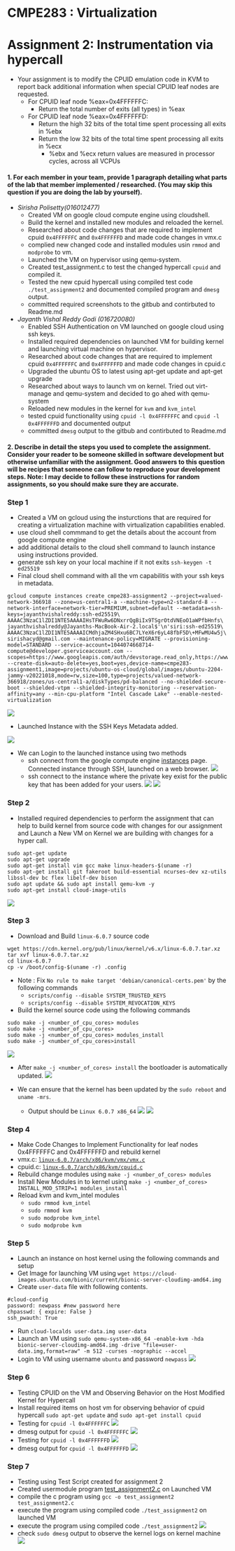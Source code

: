# CMPE283 : Virtualization 
# Assignment 2:  Instrumentation via hypercall
- Your assignment is to modify the CPUID emulation code in KVM to report back additional information when special CPUID leaf nodes are requested.
  - For CPUID leaf node %eax=0x4FFFFFFC:
    - Return the total number of exits (all types) in %eax
  - For CPUID leaf node %eax=0x4FFFFFFD:
    - Return the high 32 bits of the total time spent processing all exits in %ebx
    - Return the low 32 bits of the total time spent processing all exits in %ecx
        - %ebx and %ecx return values are measured in processor cycles, across all VCPUs
    
#### 1. For each member in your team, provide 1 paragraph detailing what parts of the lab that member  implemented / researched. (You may skip this question if you are doing the lab by yourself).
- *Sirisha Polisetty(016012477)*
  - Created VM on google cloud compute engine using cloudshell.
  - Build the kernel and installed new modules and reloaded the kernel.
  - Researched about code changes that are required to implement cpuid `0x4FFFFFFC` and `0x4FFFFFFD` and made code changes in vmx.c
  - complied new changed code and installed modules usin `rmmod` and `modprobe` to vm.
  - Launched the VM on hypervisor using qemu-system.
  - Created test_assignment.c to test the changed hypercall `cpuid` and compiled it.
  - Tested the new cpuid hypercall using compiled test code `./test_assignment2` and documented compiled program and `dmesg` output.
  - committed required screenshots to the gitbub and contirbuted to Readme.md
- *Jayanth Vishal Reddy Godi (016720080)*
  - Enabled SSH Authentication on VM launched on google cloud using ssh keys.
  - Installed required dependencies on launched VM for building kernel and launching virtual machine on hypervisor.
  - Researched about code changes that are required to implement cpuid `0x4FFFFFFC` and `0x4FFFFFFD` and made code changes in cpuid.c
  - Upgraded the ubuntu OS to latest using apt-get update and apt-get upgrade
  - Researched about ways to launch vm on kernel. Tried out virt-manage and qemu-system and decided to go ahed with qemu-system
  - Reloaded new modules in the kernel for `kvm` and `kvm_intel`
  - tested cpuid functionality using `cpuid -l 0x4FFFFFFC` and `cpuid -l 0x4FFFFFFD` and documented output
  - committed `dmesg` output to the gitbub and contirbuted to Readme.md

#### 2. Describe in detail the steps you used to complete the assignment. Consider your reader to be someone  skilled in software development but otherwise unfamiliar with the assignment. Good answers to this  question will be recipes that someone can follow to reproduce your development steps. Note: I may decide to follow these instructions for random assignments, so you should make sure  they are accurate.

### Step 1 
- Created a VM on gcloud using the insturctions that are required for creating a virtualization machine with virtualization capabilities enabled.
- use cloud shell commmand to get the details about the account from google compute engine
- add additional details to the cloud shell command to launch instance using instructions provided.
- generate ssh key on your local machine if it not exits `ssh-keygen -t ed25519`
- Final cloud shell command with all the vm capabilitis with your ssh keys in metadata.
```
gcloud compute instances create cmpe283-assignment2 --project=valued-network-366918 --zone=us-central1-a --machine-type=n2-standard-8 --network-interface=network-tier=PREMIUM,subnet=default --metadata=ssh-keys=jayanthvishalreddy:ssh-ed25519\ AAAAC3NzaC1lZDI1NTE5AAAAIHsTFWuRw6DNxrrQgBiIx9TSgrOtdVNEoO1aWPfbHnfs\ jayanthvishalreddy@Jayanths-MacBook-Air-2.local$'\n'siri:ssh-ed25519\ AAAAC3NzaC1lZDI1NTE5AAAAICMdhjaZM4SHxu6BC7LYeX6r6yL48fbF5D\+MFwMU4w5j\ sirishacyd@gmail.com --maintenance-policy=MIGRATE --provisioning-model=STANDARD --service-account=1044074668714-compute@developer.gserviceaccount.com --scopes=https://www.googleapis.com/auth/devstorage.read_only,https://www.googleapis.com/auth/logging.write,https://www.googleapis.com/auth/monitoring.write,https://www.googleapis.com/auth/servicecontrol,https://www.googleapis.com/auth/service.management.readonly,https://www.googleapis.com/auth/trace.append --create-disk=auto-delete=yes,boot=yes,device-name=cmpe283-assignment1,image=projects/ubuntu-os-cloud/global/images/ubuntu-2204-jammy-v20221018,mode=rw,size=100,type=projects/valued-network-366918/zones/us-central1-a/diskTypes/pd-balanced --no-shielded-secure-boot --shielded-vtpm --shielded-integrity-monitoring --reservation-affinity=any --min-cpu-platform "Intel Cascade Lake" --enable-nested-virtualization
```
![](screenshots/instance_launched.png)
- Launched Instance with the SSH Keys Metadata added.

![](screenshots/ssh_keys.png)

- We can Login to the launched instance using two methods
    - ssh connect from the google compute engine [instances](https://console.cloud.google.com/compute/instances) page. Connected instance through SSH, launched on a web browser.
    ![](screenshots/3.connected_instance.png)
    - ssh connect to the instance where the private key exist for the public key that has been added for your users.
    ![](screenshots/ssh_login_siri.png)
    ![](screenshots/ssh_login_jayanth.png)

### Step 2 
- Installed required dependencies to perform the assignment that can help to build kernel from source code with changes for our assignment and Launch a New VM on Kernel we are building with changes for a hyper call.
```
sudo apt-get update
sudo apt-get upgrade
sudo apt-get install vim gcc make linux-headers-$(uname -r)
sudo apt-get install git fakeroot build-essential ncurses-dev xz-utils libssl-dev bc flex libelf-dev bison
sudo apt update && sudo apt install qemu-kvm -y
sudo apt-get install cloud-image-utils
```
![](screenshots/install_dependencies.png)

### Step 3
- Download and Build `linux-6.0.7` source code
```
wget https://cdn.kernel.org/pub/linux/kernel/v6.x/linux-6.0.7.tar.xz
tar xvf linux-6.0.7.tar.xz
cd linux-6.0.7
cp -v /boot/config-$(uname -r) .config
```
- Note : Fix `No rule to make target 'debian/canonical-certs.pem'` by the following commands
  - `scripts/config --disable SYSTEM_TRUSTED_KEYS`
  - `scripts/config --disable SYSTEM_REVOCATION_KEYS`
- Build the kernel source code using the following commands
```
sudo make -j <number_of_cpu_cores> modules
sudo make -j <number_of_cpu_cores>
sudo make -j <number_of_cpu_cores> modules_install
sudo make -j <number_of_cpu_cores>install
```
![](screenshots/make_modules_install.png) 
- After `make -j <number_of_cores> install` the bootloader is automatically updated.
![](screenshots/make_install.png)

- We can ensure that the kernel has been updated by the `sudo reboot` and `uname -mrs`.
  - Output should be `Linux 6.0.7 x86_64`
![](screenshots/reboot.png)
![](screenshots/uname_reboot.png)

### Step 4
- Make Code Changes to Implement Functionality for leaf nodes 0x4FFFFFFC and 0x4FFFFFFD and rebuild kernel
- vmx.c: [`linux-6.0.7/arch/x86/kvm/vmx/vmx.c`](arch/x86/kvm/vmx/vmx.c)
- cpuid.c: [`linux-6.0.7/arch/x86/kvm/cpuid.c`](arch/x86/kvm/cpuid.c)
- Rebuild change modules using `make -j <number_of_cores> modules` 
- Install New Modules in to kernel using `make -j <number_of_cores> INSTALL_MOD_STRIP=1 modules_install`
- Reload kvm and kvm_intel modules
  - `sudo rmmod kvm_intel`
  - `sudo rmmod kvm`
  - `sudo modprobe kvm_intel`
  - `sudo modprobe kvm`

### Step 5
- Launch an instance on host kernel using the following commands and setup
- Get Image for launching VM using `wget https://cloud-images.ubuntu.com/bionic/current/bionic-server-cloudimg-amd64.img` 
- Create `user-data` file with following contents.
```
#cloud-config
password: newpass #new password here
chpasswd: { expire: False }
ssh_pwauth: True
``` 
- Run `cloud-localds user-data.img user-data`
- Launch an VM using `sudo qemu-system-x86_64 -enable-kvm -hda bionic-server-cloudimg-amd64.img -drive "file=user-data.img,format=raw" -m 512 -curses -nographic --accel`
- Login to VM using username `ubuntu` and password `newpass`
![](screenshots/vm_launched.png)
### Step 6 
- Testing CPUID on the VM and Observing Behavior on the Host Modified Kernel for Hypercall
- Install required items on host vm for observing behavior of cpuid hypercall `sudo apt-get update` and `sudo apt-get install cpuid`
- Testing for `cpuid -l 0x4FFFFFFC`
![](screenshots/cpuid_ffc.png)
- dmesg output for `cpuid -l 0x4FFFFFFC`
![](screenshots/dmesg_ffc.png) 
- Testing for `cpuid -l 0x4FFFFFFD`
![](screenshots/cpuid_ffd.png)
- dmesg output for `cpuid -l 0x4FFFFFFD`
![](screenshots/dmesg_ffd.png) 

### Step 7
- Testing using Test Script created for assignment 2
- Created usermodule program [test_assignment2.c](./test_assignment2.c) on Launched VM
- compile the c program using `gcc -o test_assignment2 test_assignment2.c`
- execute the program using compiled code `./test_assignment2` on launched VM
- execute the program using compiled code `./test_assignment2`
![](screenshots/test_script_output.png) 
- check `sudo dmesg` output to observe the kernel logs on kernel machine
![](screenshots/dmesg_test_script.png) 
